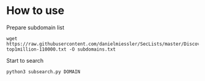 # How to use
  
Prepare subdomain list
```
wget https://raw.githubusercontent.com/danielmiessler/SecLists/master/Discovery/DNS/subdomains-top1million-110000.txt -O subdomains.txt
```

Start to search
```
python3 subsearch.py DOMAIN
```
